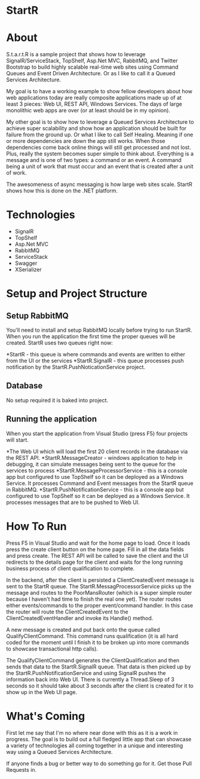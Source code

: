StartR
=====

# About
S.t.a.r.t.R is a sample project that shows how to leverage SignalR/ServiceStack, TopShelf, Asp.Net MVC, RabbitMQ, and Twitter Bootstrap to build highly scalable real-time web sites using Command Queues and Event Driven Architecture.  Or as I like to call it a Queued Services Architecture. 

My goal is to have a working example to show fellow developers about how web applications today are really composite applications made up of at least 3 pieces: Web UI, REST API, Windows Services. The days of large monolithic web apps are over (or at least should be in my opinion).

My other goal is to show how to leverage a Queued Services Architecture to achieve super scalability and show how an application should be built for failure from the ground up. Or what I like to call Self Healing. Meaning if one or more dependencies are down the app still works. When those dependencies come back online things will still get processed and not lost.  Plus, really the system becomes super simple to think about. Everything is a message and is one of two types: a command or an event. A command being a unit of work that must occur and an event that is created after a unit of work. 

The awesomeness of async messaging is how large web sites scale. StartR shows how this is done on the .NET platform.

# Technologies
* SignalR
* TopShelf
* Asp.Net MVC
* RabbitMQ
* ServiceStack
* Swagger
* XSerializer 

# Setup and Project Structure

## Setup RabbitMQ
You'll need to install and setup RabbitMQ locally before trying to run StartR. When you run the application the first time the proper queues will be created. StartR uses two queues right now:

*StartR - this queue is where commands and events are written to either from the UI or the services
*StartR.SignalR - this queue processes push notification by the StartR.PushNoticationService project.

## Database
No setup required it is baked into project.

## Running the application
When you start the application from Visual Studio (press F5) four projects will start. 

*The Web UI which will load the first 20 client records in the database via the REST API. 
*StartR.MessageCreator - windows application to help in debugging, it can simulate messages being sent to the queue for the services to process
*StartR.MessageProcessorService - this is a console app but configured to use TopShelf so it can be deployed as a Windows Service. It processes Command and Event messages from the StartR queue in RabbitMQ. 
*StartR.PushNotificationService - this is a console app but configured to use TopShelf so it can be deployed as a Windows Service. It processes messages that are to be pushed to Web UI. 

# How To Run
Press F5 in Visual Studio and wait for the home page to load. Once it loads press the create client button on the home page. Fill in all the data fields and press create. The REST API will be called to save the client and the UI redirects to the details page for the client and waits for the long running business process of client qualification to complete. 

In the backend, after the client is persisted a ClientCreatedEvent message is sent to the StartR queue. The StartR.MessagProcessorService picks up the message and routes to the PoorMansRouter (which is a super simple router because I haven't had time to finish the real one yet). The router routes either events/commands to the proper event/command handler. In this case the router will route the ClientCreatedEvent to the ClientCreatedEventHandler and invoke its Handle() method. 

A new message is created and put back onto the queue called QualifyClientCommand. This command runs qualification (it is all hard coded for the moment until I finish it to be broken up into more commands to showcase transactional http calls). 

The QualifyClientCommand generates the ClientQualification and then sends that data to the StartR.SignalR queue. That data is then picked up by the StartR.PushNotificationService and using SignalR pushes the information back into Web UI. There is currently a Thread.Sleep of 3 seconds so it should take about 3 seconds after the client is created for it to show up in the Web UI page. 

# What's Coming
First let me say that I'm no where near done with this as it is a work in progress. The goal is to build out a full fledged little app that can showcase a variety of technologies all coming together in a unique and interesting way using a Queued Services Architecture. 

If anyone finds a bug or better way to do something go for it. Get those Pull Requests in.
